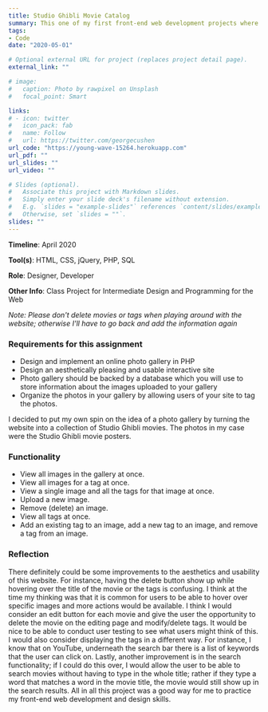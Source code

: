 ```yaml
---
title: Studio Ghibli Movie Catalog
summary: This one of my first front-end web development projects where I made an interactive Studio Ghibli movie catalog. This was coded on my own.
tags:
- Code
date: "2020-05-01"

# Optional external URL for project (replaces project detail page).
external_link: ""

# image:
#   caption: Photo by rawpixel on Unsplash
#   focal_point: Smart

links:
# - icon: twitter
#   icon_pack: fab
#   name: Follow
#   url: https://twitter.com/georgecushen
url_code: "https://young-wave-15264.herokuapp.com"
url_pdf: ""
url_slides: ""
url_video: ""

# Slides (optional).
#   Associate this project with Markdown slides.
#   Simply enter your slide deck's filename without extension.
#   E.g. `slides = "example-slides"` references `content/slides/example-slides.md`.
#   Otherwise, set `slides = ""`.
slides: ""
---
```

__Timeline__: April 2020

__Tool(s)__: HTML, CSS, jQuery, PHP, SQL

__Role__: Designer, Developer

__Other Info__: Class Project for Intermediate Design and Programming for the Web

_Note: Please don't delete movies or tags when playing around with the website; otherwise I'll have to go back and add the information again_

### Requirements for this assignment
* Design and implement an online photo gallery in PHP
* Design an aesthetically pleasing and usable interactive site 
* Photo gallery should be backed by a database which you will use to store information about the images uploaded to your gallery
* Organize the photos in your gallery by allowing users of your site to tag the photos.

I decided to put my own spin on the idea of a photo gallery by turning the website into a collection of Studio Ghibli movies. The photos in my case were the Studio Ghibli movie posters.

### Functionality
* View all images in the gallery at once. 
* View all images for a tag at once. 
* View a single image and all the tags for that image at once. 
* Upload a new image.
* Remove (delete) an image.
* View all tags at once.
* Add an existing tag to an image, add a new tag to an image, and remove a tag from an image.

### Reflection
There definitely could be some improvements to the aesthetics and usability of this website. For instance, having the delete button show up while hovering over the title of the movie or the tags is confusing. I think at the time my thinking was that it is common for users to be able to hover over specific images and more actions would be available. I think I would consider an edit button for each movie and give the user the opportunity to delete the movie on the editing page and modify/delete tags. It would be nice to be able to conduct user testing to see what users might think of this. I would also consider displaying the tags in a different way. For instance, I know that on YouTube, underneath the search bar there is a list of keywords that the user can click on. Lastly, another improvement is in the search functionality; if I could do this over, I would allow the user to be able to search movies without having to type in the whole title; rather if they type a word that matches a word in the movie title, the movie would still show up in the search results. All in all this project was a good way for me to practice my front-end web development and design skills.




